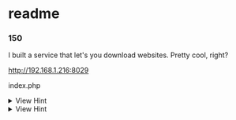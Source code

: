 # readme
### 150
I built a service that let's you download websites. Pretty cool, right?

http://192.168.1.216:8029

index.php

<details>
  <summary>View Hint</summary>
  What happens if you put in a URL that isn't a remote server?
</details>

<details>
  <summary>View Hint</summary>
  What is the default www directory on Linux? Try reading the file you're interacting with.
</details>

